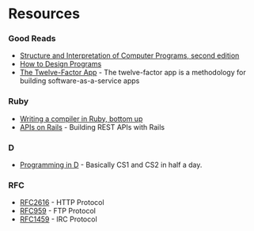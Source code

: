 Resources
=========

### Good Reads

* [Structure and Interpretation of Computer Programs, second edition](http://mitpress.mit.edu/sicp/full-text/book/book-Z-H-4.html)
* [How to Design Programs](http://www.htdp.org/)
* [The Twelve-Factor App](http://12factor.net/) - The twelve-factor app is a methodology for building software-as-a-service apps

### Ruby

* [Writing a compiler in Ruby, bottom up](http://www.hokstad.com/compiler)
* [APIs on Rails](http://apionrails.icalialabs.com/book) - Building REST APIs with Rails

### D

* [Programming in D](http://ddili.org/ders/d.en/) - Basically CS1 and CS2 in half a day. 

### RFC

* [RFC2616](http://www.ietf.org/rfc/rfc2616.txt) - HTTP Protocol
* [RFC959](http://www.ietf.org/rfc/rfc0959.txt) - FTP Protocol
* [RFC1459](http://www.ietf.org/rfc/rfc1459.txt) - IRC Protocol

